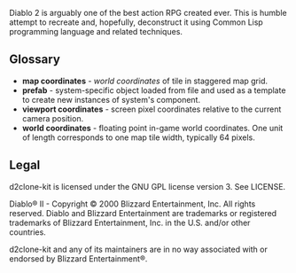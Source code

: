 Diablo 2 is arguably one of the best action RPG created ever. This is humble attempt to recreate and, hopefully, deconstruct it using Common Lisp programming language and related techniques.

## Glossary
* **map coordinates** - *world coordinates* of tile in staggered map grid.
* **prefab** - system-specific object loaded from file and used as a template to create new instances of system's component.
* **viewport coordinates** - screen pixel coordinates relative to the current camera position.
* **world coordinates** - floating point in-game world coordinates. One unit of length corresponds to one map tile width, typically 64 pixels.

## Legal
d2clone-kit is licensed under the GNU GPL license version 3. See LICENSE.

Diablo® II - Copyright © 2000 Blizzard Entertainment, Inc. All rights reserved. Diablo and Blizzard Entertainment are trademarks or registered trademarks of Blizzard Entertainment, Inc. in the U.S. and/or other countries.

d2clone-kit and any of its maintainers are in no way associated with or endorsed by Blizzard Entertainment®.
